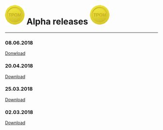 # ![Coin](coin.gif) Alpha releases ![Coin](coin.gif)
---
### 08.06.2018
[Donwload](https://github.com/john2ksonn/TPOM/releases/download/v0.4-alpha/android-debug.apk)

### 20.04.2018
[Download](https://github.com/john2ksonn/TPOM/releases/download/v0.3-alpha/android-release.apk)

### 25.03.2018
[Download](https://github.com/john2ksonn/TPOM/releases/download/v0.2-alpha/tpom.apk)

### 02.03.2018
[Download](https://github.com/john2ksonn/TPOM/releases/download/v0.1-alpha/tpom.apk)

